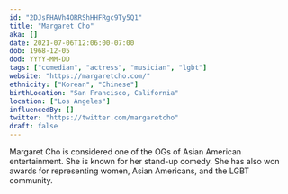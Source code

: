 ```yaml
---
id: "2DJsFHAVh4ORRShHHFRgc9Ty5Q1"
title: "Margaret Cho"
aka: []
date: 2021-07-06T12:06:00-07:00
dob: 1968-12-05
dod: YYYY-MM-DD
tags: ["comedian", "actress", "musician", "lgbt"]
website: "https://margaretcho.com/"
ethnicity: ["Korean", "Chinese"]
birthLocation: "San Francisco, California"
location: ["Los Angeles"]
influencedBy: []
twitter: "https://twitter.com/margaretcho"
draft: false
---
```


Margaret Cho is considered one of the OGs of Asian American entertainment. She
is known for her stand-up comedy. She has also won awards for representing
women, Asian Americans, and the LGBT community.
